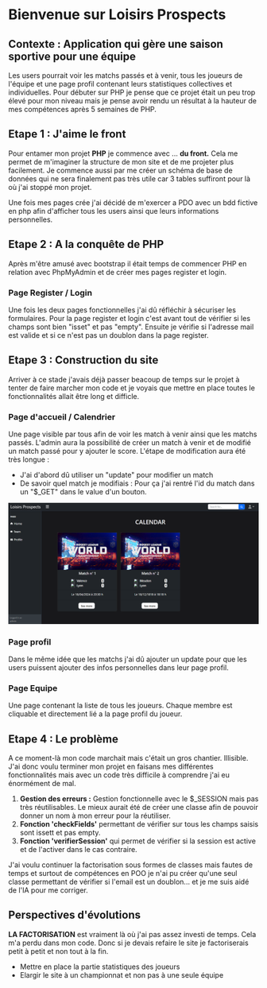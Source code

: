 # Bienvenue sur Loisirs Prospects

## Contexte : Application qui gère une saison sportive pour une équipe
Les users pourrait voir les matchs passés et à venir, tous les joueurs de l'équipe et une page profil contenant leurs statistiques collectives et individuelles.
Pour débuter sur PHP je pense que ce projet était un peu trop élevé pour mon niveau mais je pense avoir rendu un résultat à la hauteur de mes compétences après 5 semaines de PHP.


## Etape 1 : J'aime le front 
Pour entamer mon projet **PHP** je commence avec ... **du front.**
Cela me permet de m'imaginer la structure de mon site et de me projeter plus facilement.
Je commence aussi par me créer un schéma de base de données qui ne sera finalement pas très utile car 3 tables suffiront pour là où j'ai stoppé mon projet.

Une fois mes pages crée j'ai décidé de m'exercer a PDO avec un bdd fictive en php afin d'afficher tous les users ainsi que leurs informations personnelles.


## Etape 2 : A la conquête de PHP 
Après m'être amusé avec bootstrap il était temps de commencer PHP en relation avec PhpMyAdmin et de créer mes pages register et login.
### Page Register / Login
Une fois les deux pages fonctionnelles j'ai dû réfléchir à sécuriser les formulaires.
Pour la page register et login c'est avant tout de vérifier si les champs sont bien "isset" et pas "empty".
Ensuite je vérifie si l'adresse mail est valide et si ce n'est pas un doublon dans la page register.


## Etape 3 : Construction du site 
Arriver à ce stade j'avais déjà passer beacoup de temps sur le projet à tenter de faire marcher mon code et je voyais que mettre en place toutes le fonctionnalités allait être long et difficle.

### Page d'accueil / Calendrier
Une page visible par tous afin de voir les match à venir ainsi que les matchs passés.
L'admin aura la possibilité de créer un match à venir et de modifié un match passé pour y ajouter le score.
L'étape de modification aura été très longue : 
* J'ai d'abord dû utiliser un "update" pour modifier un match
* De savoir quel match je modifiais : Pour ça j'ai rentré l'id du match dans un "$_GET" dans le value d'un bouton.

![alt text](index.PNG)

 ### Page profil
 Dans le même idée que les matchs j'ai dû ajouter un update pour que les users puissent ajouter des infos personnelles dans leur page profil.

### Page Equipe
 Une page contenant la liste de tous les joueurs.
 Chaque membre est cliquable et directement lié a la page profil du joueur.

## Etape 4 : **Le problème**
A ce moment-là mon code marchait mais c'était un gros chantier. Illisible.
J'ai donc voulu terminer mon projet en faisans mes différentes fonctionnalités mais avec un code très difficile à comprendre j'ai eu énormément de mal.

1. **Gestion des erreurs :** Gestion fonctionnelle avec le $_SESSION mais pas très réutilisables. Le mieux aurait été de créer une classe afin de pouvoir donner un nom à mon erreur pour la réutiliser.
2. **Fonction 'checkFields'** permettant de vérifier sur tous les champs saisis sont issett et pas empty.
3. **Fonction 'verifierSession'** qui permet de vérifier si la session est active et de l'activer dans le cas contraire.

J'ai voulu continuer la factorisation sous formes de classes mais fautes de temps et surtout de compétences en POO je n'ai pu créer qu'une seul classe permettant de vérifier si l'email est un doublon... et je me suis aidé de l'IA pour me corriger.


## Perspectives d'évolutions
**LA FACTORISATION** est vraiment là où j'ai pas assez investi de temps.
Cela m'a perdu dans mon code. Donc si je devais refaire le site je factoriserais petit à petit et non tout à la fin.

* Mettre en place la partie statistiques des joueurs 
* Elargir le site à un championnat et non pas à une seule équipe
